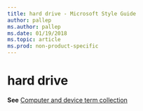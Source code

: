 ```yaml
---
title: hard drive - Microsoft Style Guide
author: pallep
ms.author: pallep
ms.date: 01/19/2018
ms.topic: article
ms.prod: non-product-specific
---
```


# hard drive

**See** [Computer and device term collection](~/a-z-word-list-term-collections/term-collections/computer-device-terms.md)
